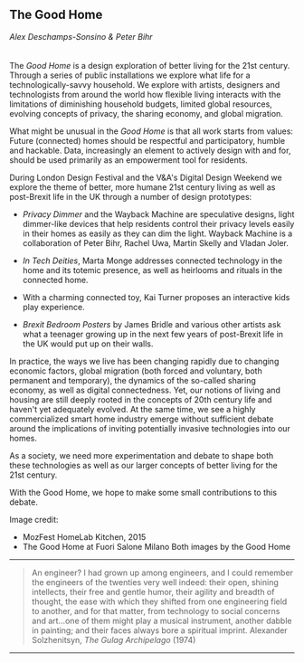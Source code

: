 ## The Good Home
_Alex Deschamps-Sonsino & Peter Bihr_
<br />
<br />
<br />
The _Good Home_ is a design exploration of better living for the 21st century. Through a series of public installations we explore what life for a technologically-savvy household. We explore with artists, designers and technologists from around the world how flexible living interacts with the limitations of diminishing household budgets, limited global resources, evolving concepts of privacy, the sharing economy, and global migration.
 
What might be unusual in the _Good Home_ is that all work starts from values: Future (connected) homes should be respectful and participatory, humble and hackable. Data, increasingly an element to actively design with and for, should be used primarily as an empowerment tool for residents.
 
During London Design Festival and the V&A's Digital Design Weekend we explore the theme of better, more humane 21st century living as well as post-Brexit life in the UK through a number of design prototypes:
 
- _Privacy Dimmer_ and the Wayback Machine are speculative designs, light dimmer-like devices that help residents control their privacy levels easily in their homes as easily as they can dim the light. Wayback Machine is a collaboration of Peter Bihr, Rachel Uwa, Martin Skelly and Vladan Joler.
 
- _In Tech Deities_, Marta Monge addresses connected technology in the home and its totemic presence, as well as heirlooms and rituals in the connected home.
 
- With a charming connected toy, Kai Turner proposes an interactive kids play experience.
 
- _Brexit Bedroom Posters_ by James Bridle and various other artists ask what a teenager growing up in the next few years of post-Brexit life in the UK would put up on their walls.
 
In practice, the ways we live has been changing rapidly due to changing economic factors, global migration (both forced and voluntary, both permanent and temporary), the dynamics of the so-called sharing economy, as well as digital connectedness. Yet, our notions of living and housing are still deeply rooted in the concepts of 20th century life and haven't yet adequately evolved. At the same time, we see a highly commercialized smart home industry emerge without sufficient debate around the implications of inviting potentially invasive technologies into our homes.
 
As a society, we need more experimentation and debate to shape both these technologies as well as our larger concepts of better living for the 21st century.
 
With the Good Home, we hope to make some small contributions to this debate.

Image credit: 
-	MozFest HomeLab Kitchen, 2015
-	The Good Home at Fuori Salone Milano
 Both images by the Good Home 

--------------------------------------------------------------------------------------------------
> An engineer? I had grown up among engineers, and I could remember the engineers of the twenties very well indeed: their open, shining intellects, their free and gentle humor, their agility and breadth of thought, the ease with which they shifted from one engineering field to another, and for that matter, from technology to social concerns and art…one of them might play a musical instrument, another dabble in painting; and their faces always bore a spiritual imprint.
      Alexander Solzhenitsyn, _The Gulag Archipelago_ (1974)
-------------------------------------------------------------------------------------------------
